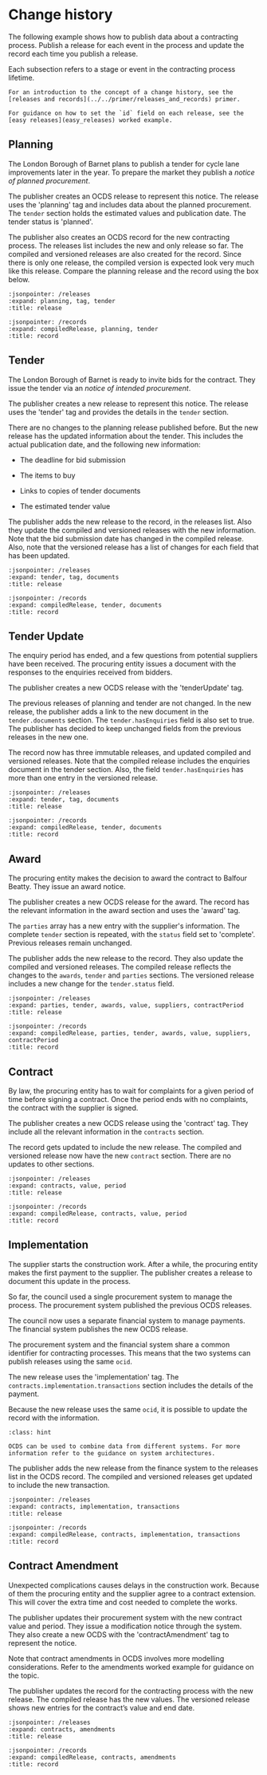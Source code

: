 # Change history

The following example shows how to publish data about a contracting process. Publish a release for each event in the process and update the record each time you publish a release.

Each subsection refers to a stage or event in the contracting process lifetime.

```{note}
For an introduction to the concept of a change history, see the [releases and records](../../primer/releases_and_records) primer.
```

```{note}
For guidance on how to set the `id` field on each release, see the [easy releases](easy_releases) worked example.
```

## Planning

The London Borough of Barnet plans to publish a tender for cycle lane improvements later in the year. To prepare the market they publish a *notice of planned procurement*.

The publisher creates an OCDS release to represent this notice. The release uses the 'planning' tag and includes data about the planned procurement. The `tender` section holds the estimated values and publication date. The tender status is 'planned'.

The publisher also creates an OCDS record for the new contracting process. The releases list includes the new and only release so far. The compiled and versioned releases are also created for the record. Since there is only one release, the compiled version is expected look very much like this release. Compare the planning release and the record using the box below.

```{jsoninclude} ../../examples/planning.json
:jsonpointer: /releases
:expand: planning, tag, tender
:title: release
```

```{jsoninclude} ../../examples/records/planning.json
:jsonpointer: /records
:expand: compiledRelease, planning, tender
:title: record
```

## Tender

The London Borough of Barnet is ready to invite bids for the contract. They issue the tender via an *notice of intended procurement*.

The publisher creates a new release to represent this notice. The release uses the 'tender' tag and provides the details in the `tender` section.

There are no changes to the planning release published before. But the new release has the updated information about the tender. This includes the actual publication date, and the following new information:

* The deadline for bid submission

* The items to buy

* Links to copies of tender documents

* The estimated tender value

The publisher adds the new release to the record, in the releases list. Also they update the compiled and versioned releases with the new information. Note that the bid submission date has changed in the compiled release. Also, note that the versioned release has a list of changes for each field that has been updated.

```{jsoninclude} ../../examples/tender.json
:jsonpointer: /releases
:expand: tender, tag, documents
:title: release
```

```{jsoninclude} ../../examples/records/tender.json
:jsonpointer: /records
:expand: compiledRelease, tender, documents
:title: record
```

## Tender Update

The enquiry period has ended, and a few questions from potential suppliers have been received. The procuring entity issues a document with the responses to the enquiries received from bidders.

The publisher creates a new OCDS release with the 'tenderUpdate' tag.

The previous releases of planning and tender are not changed. In the new release, the publisher adds a link to the new document in the `tender.documents` section. The `tender.hasEnquiries` field is also set to true. The publisher has decided to keep unchanged fields from the previous releases in the new one.

The record now has three immutable releases, and updated compiled and versioned releases. Note that the compiled release includes the enquiries document in the tender section. Also, the field `tender.hasEnquiries` has more than one entry in the versioned release.

```{jsoninclude} ../../examples/tenderUpdate.json
:jsonpointer: /releases
:expand: tender, tag, documents
:title: release
```

```{jsoninclude} ../../examples/records/tenderUpdate.json
:jsonpointer: /records
:expand: compiledRelease, tender, documents
:title: record
```

## Award

The procuring entity makes the decision to award the contract to Balfour Beatty. They issue an award notice. 

The publisher creates a new OCDS release for the award. The record has the relevant information in the award section and uses the 'award' tag. 

The `parties` array has a new entry with the supplier's information. The complete `tender` section is repeated, with the `status` field set to 'complete'. Previous releases remain unchanged.

The publisher adds the new release to the record. They also update the compiled and versioned releases. The compiled release reflects the changes to the `awards`, `tender` and `parties` sections. The versioned release includes a new change for the `tender.status` field.

```{jsoninclude} ../../examples/award.json
:jsonpointer: /releases
:expand: parties, tender, awards, value, suppliers, contractPeriod
:title: release
```

```{jsoninclude} ../../examples/records/award.json
:jsonpointer: /records
:expand: compiledRelease, parties, tender, awards, value, suppliers, contractPeriod
:title: record
```

## Contract

By law, the procuring entity has to wait for complaints for a given period of time before signing a contract. Once the period ends with no complaints, the contract with the supplier is signed.

The publisher creates a new OCDS release using the 'contract' tag. They include all the relevant information in the `contracts` section.

The record gets updated to include the new release. The compiled and versioned release now have the new `contract` section. There are no updates to other sections.

```{jsoninclude} ../../examples/contract.json
:jsonpointer: /releases
:expand: contracts, value, period
:title: release
```

```{jsoninclude} ../../examples/records/contract.json
:jsonpointer: /records
:expand: compiledRelease, contracts, value, period
:title: record
```

## Implementation

The supplier starts the construction work. After a while, the procuring entity makes the first payment to the supplier. The publisher creates a release to document this update in the process.

So far, the council used a single procurement system to manage the process. The procurement system published the previous OCDS releases.

The council now uses a separate financial system to manage payments. The financial system publishes the new OCDS release.

The procurement system and the financial system share a common identifier for contracting processes. This means that the two systems can publish releases using the same `ocid`.

The new release uses the 'implementation' tag. The `contracts.implementation.transactions` section includes the details of the payment.

Because the new release uses the same `ocid`, it is possible to update the record with the information.

```{admonition} Combining data from different systems
:class: hint

OCDS can be used to combine data from different systems. For more information refer to the guidance on system architectures.
```

The publisher adds the new release from the finance system to the releases list in the OCDS record. The compiled and versioned releases get updated to include the new transaction.

```{jsoninclude} ../../examples/implementation.json
:jsonpointer: /releases
:expand: contracts, implementation, transactions
:title: release
```

```{jsoninclude} ../../examples/records/implementation.json
:jsonpointer: /records
:expand: compiledRelease, contracts, implementation, transactions
:title: record
```

## Contract Amendment

Unexpected complications causes delays in the construction work. Because of them the procuring entity and the supplier agree to a contract extension. This will cover the extra time and cost needed to complete the works. 

The publisher updates their procurement system with the new contract value and period. They issue a modification notice through the system. They also create a new OCDS with the 'contractAmendment' tag to represent the notice.

Note that contract amendments in OCDS involves more modelling considerations. Refer to the amendments worked example for guidance on the topic.

The publisher updates the record for the contracting process with the new release. The compiled release has the new values. The versioned release shows new entries for the contract’s value and end date.

```{jsoninclude} ../../examples/contractAmendment.json
:jsonpointer: /releases
:expand: contracts, amendments
:title: release
```

```{jsoninclude} ../../examples/records/contractAmendment.json
:jsonpointer: /records
:expand: compiledRelease, contracts, amendments
:title: record
```
